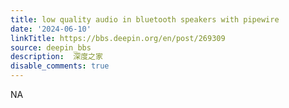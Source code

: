 ```yaml
---
title: low quality audio in bluetooth speakers with pipewire
date: '2024-06-10'
linkTitle: https://bbs.deepin.org/en/post/269309
source: deepin_bbs
description:  深度之家 
disable_comments: true
---
```

NA

